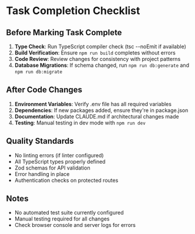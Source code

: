 # Task Completion Checklist

## Before Marking Task Complete
1. **Type Check**: Run TypeScript compiler check (tsc --noEmit if available)
2. **Build Verification**: Ensure `npm run build` completes without errors
3. **Code Review**: Review changes for consistency with project patterns
4. **Database Migrations**: If schema changed, run `npm run db:generate` and `npm run db:migrate`

## After Code Changes
1. **Environment Variables**: Verify .env file has all required variables
2. **Dependencies**: If new packages added, ensure they're in package.json
3. **Documentation**: Update CLAUDE.md if architectural changes made
4. **Testing**: Manual testing in dev mode with `npm run dev`

## Quality Standards
- No linting errors (if linter configured)
- All TypeScript types properly defined
- Zod schemas for API validation
- Error handling in place
- Authentication checks on protected routes

## Notes
- No automated test suite currently configured
- Manual testing required for all changes
- Check browser console and server logs for errors
